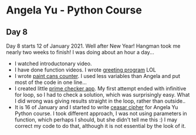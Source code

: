 # Angela Yu - Python Course
## Day 8
Day 8 starts 12 of January 2021. Well after New Year! Hangman took me nearly two weeks to finish! I was doing about an hour a day...
- I watched introductonary video.
- I have done function videos. I wrote [greeting program](greet.py) LOL
- I wrote [paint cans counter](cans_counter.py). I used less variables than Angela and put most of the code in one line...
- I created little [prime checker app](prime_checker.py). My first attempt ended with infinitive for loop, so I had to check a solution, which was surprisingly easy. What I did wrong was giving results straight in the loop, rather than outside..
- It is 16 of January and I started to write [ceasar cipher](encrypt-1.0.py) for Angela Yu Python course. I took different approach, I was not using parameters in function, which perhaps I should, but she didn't tell me this :) I may correct my code to do that, although it is not essential by the look of it.